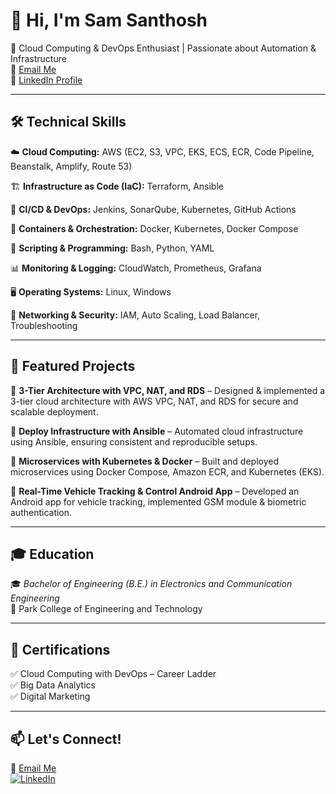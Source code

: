 # 👋 Hi, I'm Sam Santhosh  
🚀 Cloud Computing & DevOps Enthusiast | Passionate about Automation & Infrastructure  
📧 [Email Me](mailto:sandysam013@gmail.com)  
🔗 [LinkedIn Profile](https://www.linkedin.com/in/sam-santhosh-70169029a/)

---  

## 🛠️ Technical Skills  

☁️ **Cloud Computing:** AWS (EC2, S3, VPC, EKS, ECS, ECR, Code Pipeline, Beanstalk, Amplify, Route 53)  

🏗️ **Infrastructure as Code (IaC):** Terraform, Ansible  

🔧 **CI/CD & DevOps:** Jenkins, SonarQube, Kubernetes, GitHub Actions  

🐳 **Containers & Orchestration:** Docker, Kubernetes, Docker Compose  

📜 **Scripting & Programming:** Bash, Python, YAML  

📊 **Monitoring & Logging:** CloudWatch, Prometheus, Grafana  

🖥️ **Operating Systems:** Linux, Windows  

🔗 **Networking & Security:** IAM, Auto Scaling, Load Balancer, Troubleshooting  

---  

## 📂 Featured Projects  

🔹 **3-Tier Architecture with VPC, NAT, and RDS** – Designed & implemented a 3-tier cloud architecture with AWS VPC, NAT, and RDS for secure and scalable deployment.  

🔹 **Deploy Infrastructure with Ansible** – Automated cloud infrastructure using Ansible, ensuring consistent and reproducible setups.  

🔹 **Microservices with Kubernetes & Docker** – Built and deployed microservices using Docker Compose, Amazon ECR, and Kubernetes (EKS).  

🔹 **Real-Time Vehicle Tracking & Control Android App** – Developed an Android app for vehicle tracking, implemented GSM module & biometric authentication.  

---  

## 🎓 Education 

🎓 *Bachelor of Engineering (B.E.) in Electronics and Communication Engineering*  
📍 Park College of Engineering and Technology  

---

## 📜 Certifications  

✅ Cloud Computing with DevOps – Career Ladder  
✅ Big Data Analytics  
✅ Digital Marketing  

---  

## 📫 Let's Connect!  

📧 [Email Me](mailto:sandysam013@gmail.com)  
[![LinkedIn](https://img.shields.io/badge/LinkedIn-Profile-blue?logo=linkedin)](https://www.linkedin.com/in/sam-santhosh-70169029a/)
